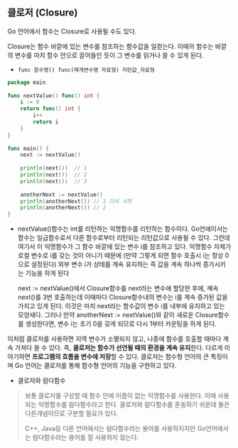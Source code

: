 ## 클로저 (Closure)

Go 언어에서 함수는 Closure로 사용될 수도 있다.

Closure는 함수 바깥에 있는 변수를 참조하는 함수값을 일컫는다. 이때의 함수는 바깥의 변수를 마치 함수 안으로 끌어들인 듯이 그 변수를 읽거나 쓸 수 있게 된다.

- `func 함수명() func(매개변수명 자료형) 리턴값_자료형`

```go
package main
 
func nextValue() func() int {
    i := 0
    return func() int {
        i++
        return i
    }
}
 
func main() {
    next := nextValue()
 
    println(next())  // 1
    println(next())  // 2
    println(next())  // 3
 
    anotherNext := nextValue()
    println(anotherNext()) // 1 다시 시작
    println(anotherNext()) // 2
}
```

- nextValue()함수는 int를 리턴하는 익명함수를 리턴하는 함수이다. Go언에이서는 함수는 일급함수로서 다른 함수로부터 리턴되는 리턴값으로 사용될 수 있다. 그런데 여기서 이 익명함수가 그 함수 바깥에 있는 변수 i를 참조하고 있다. 익명함수 자체가 로컬 변수로 i를 갖는 것이 아니기 때문에 (만약 그렇게 되면 함수 호출시 i는 항상 0으로 설정된다) 외부 변수 i가 상태를 계속 유지하는 즉 값을 계속 하나씩 증가시키는 기능을 하게 된다

  next := nextValue()에서 Closure함수를 next라는 변수에 할당한 후에, 꼐속 next()를 3번 호출하는데 이때마다 Closure함수내의 변수는 i를 계속 증가된 값을 가지고 있게 된다. 이것은 마치 next라는 함수값이 변수 i를 내부에 유지하고 있는 모양새다. 그러나 만약 anotherNext := nextValue()와 같이 새로운 Closure함수를 생성한다면, 변수 i는 초기 0을 갖게 되므로 다시 1부터 카운팅을 하게 된다.



이처럼 클로저를 사용하면 지역 변수가 소멸되지 않고, 나중에 함수를 호출할 때마다 계속 가져다 쓸 수 있다. 즉, **클로저는 함수가 선언될 때의 환경을 계속 유지**한다. 다르게 이야기하면 **프로그램의 흐름을 변수에 저장**할 수 있다. 클로저는 함수형 언어의 큰 특징이며 Go 언어는 클로저를 통해 함수형 언어의 기능을 구현하고 있다.

- 클로저와 람다함수

> 보통 클로저를 구성할 때 함수 안에 이름이 없는 익명함수를 사용한다. 이때 사용되는 익명함수를 람다함수라고 한다. 클로저와 람다함수를 혼동하기 쉬운데 둘은 다른개념이므로 구분할 필요가 있다.
>
> C++, Java등 다른 언어에서는 람다함수라는 용어를 사용하지지만 Go언어에서는 람다함수라는 용어를 잘 사용하지 않는다.